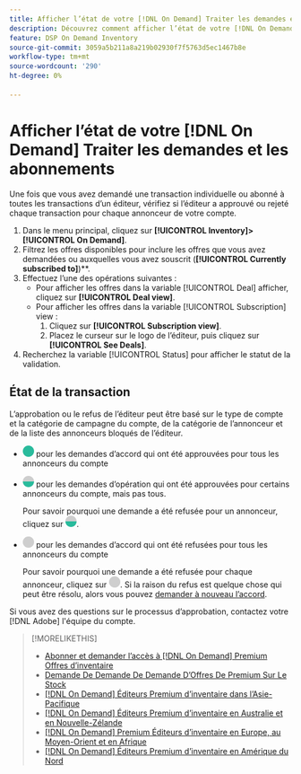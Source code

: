 ```yaml
---
title: Afficher l’état de votre [!DNL On Demand] Traiter les demandes et les abonnements
description: Découvrez comment afficher l’état de votre [!DNL On Demand] traiter les demandes et les abonnements.
feature: DSP On Demand Inventory
source-git-commit: 3059a5b211a8a219b02930f7f5763d5ec1467b8e
workflow-type: tm+mt
source-wordcount: '290'
ht-degree: 0%

---
```


# Afficher l’état de votre [!DNL On Demand] Traiter les demandes et les abonnements

Une fois que vous avez demandé une transaction individuelle ou abonné à toutes les transactions d’un éditeur, vérifiez si l’éditeur a approuvé ou rejeté chaque transaction pour chaque annonceur de votre compte.

1. Dans le menu principal, cliquez sur **[!UICONTROL Inventory]>[!UICONTROL On Demand]**.
1. Filtrez les offres disponibles pour inclure les offres que vous avez demandées ou auxquelles vous avez souscrit (**[!UICONTROL Currently subscribed to]**)**.
1. Effectuez l’une des opérations suivantes :
   * Pour afficher les offres dans la variable [!UICONTROL Deal] afficher, cliquez sur **[!UICONTROL Deal view]**.
   * Pour afficher les offres dans la variable [!UICONTROL Subscription] view :
      1. Cliquez sur **[!UICONTROL Subscription view]**.
      1. Placez le curseur sur le logo de l’éditeur, puis cliquez sur **[!UICONTROL See Deals]**.
1. Recherchez la variable [!UICONTROL Status] pour afficher le statut de la validation.

## État de la transaction

L’approbation ou le refus de l’éditeur peut être basé sur le type de compte et la catégorie de campagne du compte, de la catégorie de l’annonceur et de la liste des annonceurs bloqués de l’éditeur.

* ![entièrement approuvé](/help/dsp/assets/approved.png) pour les demandes d’accord qui ont été approuvées pour tous les annonceurs du compte

* ![partiellement approuvé](/help/dsp/assets/partly-approved.png) pour les demandes d’opération qui ont été approuvées pour certains annonceurs du compte, mais pas tous.

   Pour savoir pourquoi une demande a été refusée pour un annonceur, cliquez sur ![partiellement approuvé](/help/dsp/assets/partly-approved.png).

* ![refusé](/help/dsp/assets/denied.png) pour les demandes d’accord qui ont été refusées pour tous les annonceurs du compte

   Pour savoir pourquoi une demande a été refusée pour chaque annonceur, cliquez sur ![refusé](/help/dsp/assets/denied.png). Si la raison du refus est quelque chose qui peut être résolu, alors vous pouvez [demander à nouveau l’accord](/help/dsp/inventory/on-demand-inventory-rerequest.md).

Si vous avez des questions sur le processus d’approbation, contactez votre [!DNL Adobe] l&#39;équipe du compte.

>[!MORELIKETHIS]
>
>* [Abonner et demander l’accès à [!DNL On Demand] Premium Offres d’inventaire](on-demand-inventory-subscribe.md)
>* [Demande De Demande De Demande D’Offres De Premium Sur Le Stock](on-demand-inventory-rerequest.md)
>* [[!DNL On Demand] Éditeurs Premium d’inventaire dans l’Asie-Pacifique](on-demand-inventory-publishers-apac.md)
>* [[!DNL On Demand] Éditeurs Premium d’inventaire en Australie et en Nouvelle-Zélande](on-demand-inventory-publishers-anz.md)
>* [[!DNL On Demand] Premium Éditeurs d’inventaire en Europe, au Moyen-Orient et en Afrique](on-demand-inventory-publishers-emea.md)
>* [[!DNL On Demand] Éditeurs Premium d’inventaire en Amérique du Nord](on-demand-inventory-publishers-na.md)

